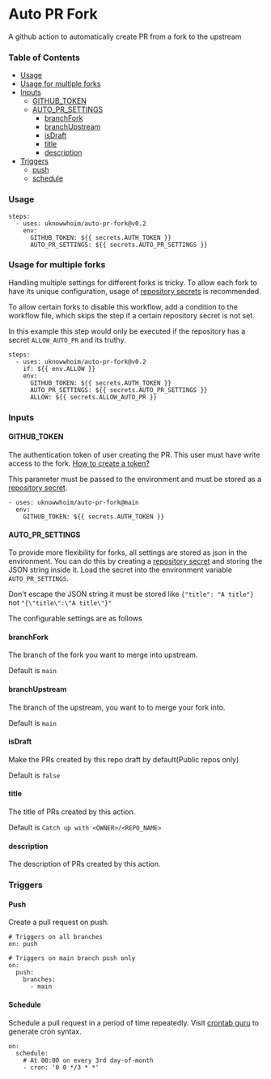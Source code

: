 # Auto PR Fork

A github action to automatically create PR from a fork to the upstream

### Table of Contents

- [Usage](#usage)
- [Usage for multiple forks](#usage-for-multiple-forks)
- [Inputs](#inputs)
    - [GITHUB_TOKEN](#github_token)
    - [AUTO_PR_SETTINGS](#AUTO_PR_SETTINGS)
      - [branchFork](#branch-fork)
      - [branchUpstream](#branch-upstream)
      - [isDraft](#make-pr-draft)
      - [title](#title)
      - [description](#description)
- [Triggers](#triggers)
    - [push](#push)
    - [schedule](#schedule)

### Usage

```
steps:
  - uses: uknowwhoim/auto-pr-fork@v0.2
    env:
      GITHUB_TOKEN: ${{ secrets.AUTH_TOKEN }}
      AUTO_PR_SETTINGS: ${{ secrets.AUTO_PR_SETTINGS }}
```

### Usage for multiple forks

Handling multiple settings for different forks is tricky. To allow each fork to have its unique configuration, usage of [repository secrets](https://docs.github.com/en/actions/security-guides/encrypted-secrets) is recommended.

To allow certain forks to disable this workflow, add a condition to the workflow file, which skips the step if a certain repository secret is not set.


In this example this step would only be executed if the repository has a secret `ALLOW_AUTO_PR` and its truthy.
```
steps:
  - uses: uknowwhoim/auto-pr-fork@v0.2
    if: ${{ env.ALLOW }}
    env:
      GITHUB_TOKEN: ${{ secrets.AUTH_TOKEN }}
      AUTO_PR_SETTINGS: ${{ secrets.AUTO_PR_SETTINGS }}
      ALLOW: ${{ secrets.ALLOW_AUTO_PR }}
```

### Inputs

#### GITHUB_TOKEN

The authentication token of user creating the PR. This user must have write access to the fork. [How to create a token?](https://docs.github.com/en/authentication/keeping-your-account-and-data-secure/creating-a-personal-access-token)

This parameter must be passed to the environment and must be stored as a [repository secret](https://docs.github.com/en/actions/security-guides/encrypted-secrets).

```
- uses: uknowwhoim/auto-pr-fork@main
  env:
    GITHUB_TOKEN: ${{ secrets.AUTH_TOKEN }}
```

#### AUTO_PR_SETTINGS

To provide more flexibility for forks, all settings are stored as json in the environment. You can do this by creating a [repository secret](https://docs.github.com/en/actions/security-guides/encrypted-secrets) and storing the JSON string inside it. Load the secret into the environment variable `AUTO_PR_SETTINGS`.

Don't escape the JSON string it must be stored like `{"title": "A title"}` not `"{\"title\":\"A title\"}"`

The configurable settings are as follows

#### branchFork

The branch of the fork you want to merge into upstream.

Default is `main`

#### branchUpstream

The branch of the upstream, you want to to merge your fork into.

Default is `main`

#### isDraft

Make the PRs created by this repo draft by default(Public repos only)

Default is `false`

#### title

The title of PRs created by this action.

Default is `Catch up with <OWNER>/<REPO_NAME>`

#### description

The description of PRs created by this action.

### Triggers

#### Push

Create a pull request on push.

```
# Triggers on all branches
on: push

# Triggers on main branch push only
on: 
  push:
    branches:
      - main
```


#### Schedule

Schedule a pull request in a period of time repeatedly. Visit [crontab guru](https://crontab.guru/) to generate cron syntax.

```
on:
  schedule:
    # At 00:00 on every 3rd day-of-month
    - cron: '0 0 */3 * *'
```
